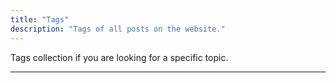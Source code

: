 ```yaml
---
title: "Tags"
description: "Tags of all posts on the website."
---
```


Tags collection if you are looking for a specific topic.

---
